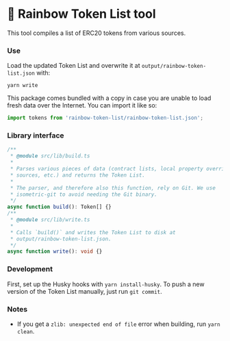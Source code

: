 # 🌈️ Rainbow Token List tool

This tool compiles a list of ERC20 tokens from various sources.

### Use

Load the updated Token List and overwrite it at `output/rainbow-token-list.json`
with:

```shell
yarn write
```

This package comes bundled with a copy in case you are unable to load fresh data
over the Internet. You can import it like so:

```ts
import tokens from 'rainbow-token-list/rainbow-token-list.json';
```

### Library interface
```ts
/**
 * @module src/lib/build.ts
 * 
 * Parses various pieces of data (contract lists, local property overrides, data
 * sources, etc.) and returns the Token List.
 * 
 * The parser, and therefore also this function, rely on Git. We use
 * isometric-git to avoid needing the Git binary.
 */
async function build(): Token[] {}
/**
 * @module src/lib/write.ts
 * 
 * Calls `build()` and writes the Token List to disk at
 * output/rainbow-token-list.json.
 */
async function write(): void {}
```

### Development
First, set up the Husky hooks with `yarn install-husky`. To push a new version
of the Token List manually, just run `git commit`.

### Notes

- If you get a `zlib: unexpected end of file` error when building, run `yarn clean`.
